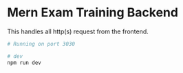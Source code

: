 # Mern Exam Training Backend

This handles all http(s) request from the frontend.

```bash
# Running on port 3030

# dev
npm run dev
```
